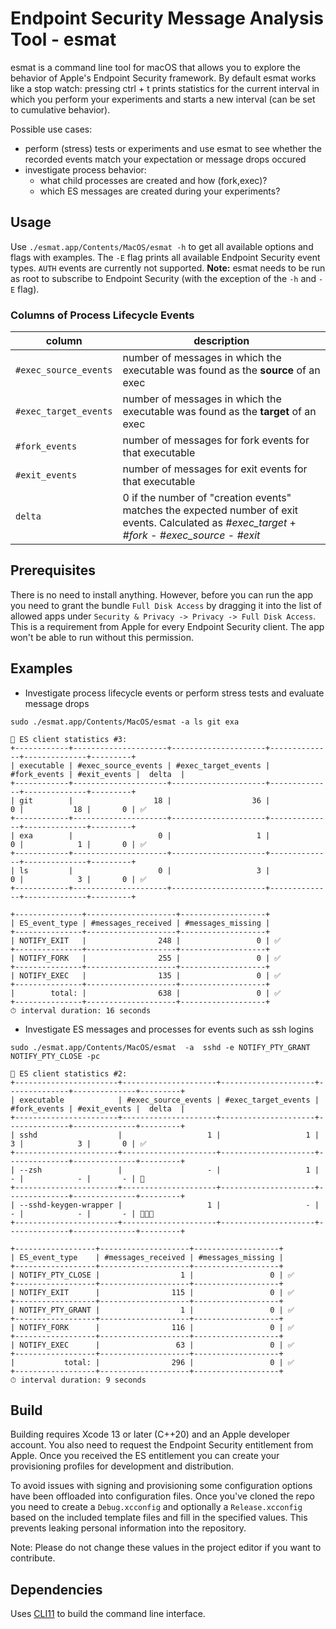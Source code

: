 
# Endpoint Security Message Analysis Tool - esmat

esmat is a command line tool for macOS that allows you to explore the behavior of Apple's Endpoint Security framework.
By default esmat works like a stop watch: pressing ctrl + t prints statistics for the current interval in which you perform your experiments 
and starts a new interval (can be set to cumulative behavior). 

Possible use cases:
* perform (stress) tests or experiments and use esmat to see whether the recorded events match your expectation or message drops occured
* investigate process behavior: 
   * what child processes are created and how (fork,exec)?
   * which ES messages are created during your experiments?

   
## Usage
Use `./esmat.app/Contents/MacOS/esmat -h` to get all available options and flags with examples. The `-E` flag prints all available Endpoint Security event types.
`AUTH` events are currently not supported.
**Note:** esmat needs to be run as root to subscribe to Endpoint Security (with the exception of the `-h` and `-E` flag). 

### Columns of Process Lifecycle Events

| column                |description                                                                              |
|---                    |---                                                                                      |
| `#exec_source_events` | number of messages in which the executable was found as the **source** of an exec       |
| `#exec_target_events` | number of messages in which the executable was found as the **target** of an exec       |
| `#fork_events`        | number of messages for fork events for that executable                                  |
| `#exit_events`        | number of messages for exit events for that executable                                  |
| `delta`               | 0 if the number of "creation events" matches the expected number of exit events. Calculated as *#exec_target* + *#fork* - *#exec_source* - *#exit*  |   


## Prerequisites
There is no need to install anything. However, before you can run the app you need to grant the bundle `Full Disk Access` by dragging it into the list of allowed apps under `Security & Privacy -> Privacy -> Full Disk Access`.
This is a requirement from Apple for every Endpoint Security client. The app won't be able to run without this permission.

   
## Examples

- Investigate process lifecycle events or perform stress tests and evaluate message drops
```
sudo ./esmat.app/Contents/MacOS/esmat -a ls git exa

🚀 ES client statistics #3:
+------------+---------------------+---------------------+--------------+--------------+---------+
| executable | #exec_source_events | #exec_target_events | #fork_events | #exit_events |  delta  |
+------------+---------------------+---------------------+--------------+--------------+---------+
| git        |                  18 |                  36 |            0 |           18 |       0 | ✅
+------------+---------------------+---------------------+--------------+--------------+---------+
| exa        |                   0 |                   1 |            0 |            1 |       0 | ✅
+------------+---------------------+---------------------+--------------+--------------+---------+
| ls         |                   0 |                   3 |            0 |            3 |       0 | ✅
+------------+---------------------+---------------------+--------------+--------------+---------+

+---------------+--------------------+-------------------+
| ES_event_type | #messages_received | #messages_missing |
+---------------+--------------------+-------------------+
| NOTIFY_EXIT   |                248 |                 0 | ✅
+---------------+--------------------+-------------------+
| NOTIFY_FORK   |                255 |                 0 | ✅
+---------------+--------------------+-------------------+
| NOTIFY_EXEC   |                135 |                 0 | ✅
+---------------+--------------------+-------------------+
|        total: |                638 |                 0 | ✅
+---------------+--------------------+-------------------+
⏱ interval duration: 16 seconds
```

- Investigate ES messages and processes for events such as ssh logins

```
sudo ./esmat.app/Contents/MacOS/esmat  -a  sshd -e NOTIFY_PTY_GRANT NOTIFY_PTY_CLOSE -pc

🚀 ES client statistics #2:
+-----------------------+---------------------+---------------------+--------------+--------------+---------+
| executable            | #exec_source_events | #exec_target_events | #fork_events | #exit_events |  delta  |
+-----------------------+---------------------+---------------------+--------------+--------------+---------+
| sshd                  |                   1 |                   1 |            3 |            3 |       0 | ✅
+-----------------------+---------------------+---------------------+--------------+--------------+---------+
| --zsh                 |                   - |                   1 |            - |            - |       - | 🐣
+-----------------------+---------------------+---------------------+--------------+--------------+---------+
| --sshd-keygen-wrapper |                   1 |                   - |            - |            - |       - | 👨‍👩‍👦
+-----------------------+---------------------+---------------------+--------------+--------------+---------+

+------------------+--------------------+-------------------+
| ES_event_type    | #messages_received | #messages_missing |
+------------------+--------------------+-------------------+
| NOTIFY_PTY_CLOSE |                  1 |                 0 | ✅
+------------------+--------------------+-------------------+
| NOTIFY_EXIT      |                115 |                 0 | ✅
+------------------+--------------------+-------------------+
| NOTIFY_PTY_GRANT |                  1 |                 0 | ✅
+------------------+--------------------+-------------------+
| NOTIFY_FORK      |                116 |                 0 | ✅
+------------------+--------------------+-------------------+
| NOTIFY_EXEC      |                 63 |                 0 | ✅
+------------------+--------------------+-------------------+
|           total: |                296 |                 0 | ✅
+------------------+--------------------+-------------------+
⏱ interval duration: 9 seconds
```

## Build
Building requires Xcode 13 or later (C++20) and an Apple developer account. You also need to request the Endpoint Security entitlement from Apple.
Once you received the ES entitlement you can create your provisioning profiles for development and distribution.

To avoid issues with signing and provisioning some configuration options have been offloaded into configuration files.
Once you've cloned the repo you need to create a `Debug.xcconfig` and optionally a `Release.xcconfig` based on the included template files and fill in the specified values.
This prevents leaking personal information into the repository.

Note: Please do not change these values in the project editor if you want to contribute.

## Dependencies
Uses [CLI11](https://github.com/CLIUtils/CLI11) to build the command line interface.
